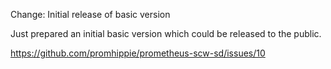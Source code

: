 Change: Initial release of basic version

Just prepared an initial basic version which could be released to the public.

https://github.com/promhippie/prometheus-scw-sd/issues/10
